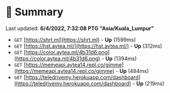 # 📖 Summary
Last updated: **6/4/2022, 7:32:08 PTG "Asia/Kuala_Lumpur"**

- `GET` [https://shrt.ml](https://shrt.ml) - **Up** (1599ms)
- `GET` [https://hst.aytea.ml/](https://hst.aytea.ml/) - **Up** (312ms)
- `GET` [https://color.aytea.ml/4b31d6.png](https://color.aytea.ml/4b31d6.png) - **Up** (1394ms)
- `GET` [https://memeapi.aytea14.repl.co/gimme](https://memeapi.aytea14.repl.co/gimme) - **Up** (484ms)
- `GET` [https://teledrivemy.herokuapp.com/dashboard](https://teledrivemy.herokuapp.com/dashboard) - **Up** (219ms)
